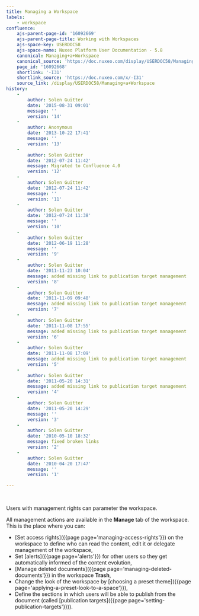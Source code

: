 ```yaml
---
title: Managing a Workspace
labels:
    - workspace
confluence:
    ajs-parent-page-id: '16092669'
    ajs-parent-page-title: Working with Workspaces
    ajs-space-key: USERDOC58
    ajs-space-name: Nuxeo Platform User Documentation - 5.8
    canonical: Managing+a+Workspace
    canonical_source: 'https://doc.nuxeo.com/display/USERDOC58/Managing+a+Workspace'
    page_id: '16092668'
    shortlink: '-I31'
    shortlink_source: 'https://doc.nuxeo.com/x/-I31'
    source_link: /display/USERDOC58/Managing+a+Workspace
history:
    - 
        author: Solen Guitter
        date: '2015-08-31 09:01'
        message: ''
        version: '14'
    - 
        author: Anonymous
        date: '2013-10-22 17:41'
        message: ''
        version: '13'
    - 
        author: Solen Guitter
        date: '2012-07-24 11:42'
        message: Migrated to Confluence 4.0
        version: '12'
    - 
        author: Solen Guitter
        date: '2012-07-24 11:42'
        message: ''
        version: '11'
    - 
        author: Solen Guitter
        date: '2012-07-24 11:38'
        message: ''
        version: '10'
    - 
        author: Solen Guitter
        date: '2012-06-19 11:28'
        message: ''
        version: '9'
    - 
        author: Solen Guitter
        date: '2011-11-23 10:04'
        message: added missing link to publication target management
        version: '8'
    - 
        author: Solen Guitter
        date: '2011-11-09 09:48'
        message: added missing link to publication target management
        version: '7'
    - 
        author: Solen Guitter
        date: '2011-11-08 17:55'
        message: added missing link to publication target management
        version: '6'
    - 
        author: Solen Guitter
        date: '2011-11-08 17:09'
        message: added missing link to publication target management
        version: '5'
    - 
        author: Solen Guitter
        date: '2011-05-20 14:31'
        message: added missing link to publication target management
        version: '4'
    - 
        author: Solen Guitter
        date: '2011-05-20 14:29'
        message: ''
        version: '3'
    - 
        author: Solen Guitter
        date: '2010-05-10 18:32'
        message: fixed broken links
        version: '2'
    - 
        author: Solen Guitter
        date: '2010-04-20 17:47'
        message: ''
        version: '1'

---
```

&nbsp;

Users with management rights can parameter the workspace.

All management actions are available in the **Manage** tab of the workspace. This is the place where you can:

*   [Set access rights]({{page page='managing-access-rights'}}) on the workspace to define who can read the content, edit it or delegate management of the workspace,
*   Set [alerts]({{page page='alerts'}}) for other users so they get automatically informed of the content evolution,
*   [Manage deleted documents]({{page page='managing-deleted-documents'}}) in the workspace **Trash**,
*   Change the look of the workspace by [choosing a preset theme]({{page page='applying-a-preset-look-to-a-space'}}),
*   Define the sections in which users will be able to publish from the document (called [publication targets]({{page page='setting-publication-targets'}})).